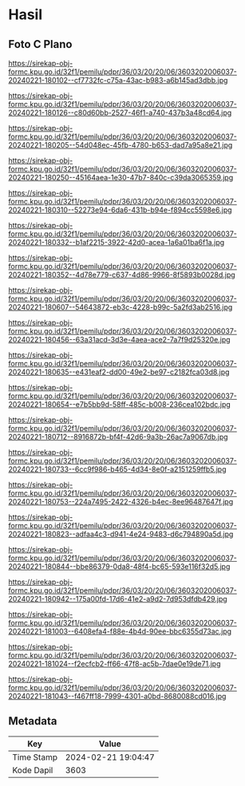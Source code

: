 # Hasil

## Foto C Plano

https://sirekap-obj-formc.kpu.go.id/32f1/pemilu/pdpr/36/03/20/20/06/3603202006037-20240221-180102--cf7732fc-c75a-43ac-b983-a6b145ad3dbb.jpg

https://sirekap-obj-formc.kpu.go.id/32f1/pemilu/pdpr/36/03/20/20/06/3603202006037-20240221-180126--c80d60bb-2527-46f1-a740-437b3a48cd64.jpg

https://sirekap-obj-formc.kpu.go.id/32f1/pemilu/pdpr/36/03/20/20/06/3603202006037-20240221-180205--54d048ec-45fb-4780-b653-dad7a95a8e21.jpg

https://sirekap-obj-formc.kpu.go.id/32f1/pemilu/pdpr/36/03/20/20/06/3603202006037-20240221-180250--45164aea-1e30-47b7-840c-c39da3065359.jpg

https://sirekap-obj-formc.kpu.go.id/32f1/pemilu/pdpr/36/03/20/20/06/3603202006037-20240221-180310--52273e94-6da6-431b-b94e-f894cc5598e6.jpg

https://sirekap-obj-formc.kpu.go.id/32f1/pemilu/pdpr/36/03/20/20/06/3603202006037-20240221-180332--b1af2215-3922-42d0-acea-1a6a01ba6f1a.jpg

https://sirekap-obj-formc.kpu.go.id/32f1/pemilu/pdpr/36/03/20/20/06/3603202006037-20240221-180352--4d78e779-c637-4d86-9966-8f5893b0028d.jpg

https://sirekap-obj-formc.kpu.go.id/32f1/pemilu/pdpr/36/03/20/20/06/3603202006037-20240221-180607--54643872-eb3c-4228-b99c-5a2fd3ab2516.jpg

https://sirekap-obj-formc.kpu.go.id/32f1/pemilu/pdpr/36/03/20/20/06/3603202006037-20240221-180456--63a31acd-3d3e-4aea-ace2-7a7f9d25320e.jpg

https://sirekap-obj-formc.kpu.go.id/32f1/pemilu/pdpr/36/03/20/20/06/3603202006037-20240221-180635--e431eaf2-dd00-49e2-be97-c2182fca03d8.jpg

https://sirekap-obj-formc.kpu.go.id/32f1/pemilu/pdpr/36/03/20/20/06/3603202006037-20240221-180654--e7b5bb9d-58ff-485c-b008-236cea102bdc.jpg

https://sirekap-obj-formc.kpu.go.id/32f1/pemilu/pdpr/36/03/20/20/06/3603202006037-20240221-180712--8916872b-bf4f-42d6-9a3b-26ac7a9067db.jpg

https://sirekap-obj-formc.kpu.go.id/32f1/pemilu/pdpr/36/03/20/20/06/3603202006037-20240221-180733--6cc9f986-b465-4d34-8e0f-a2151259ffb5.jpg

https://sirekap-obj-formc.kpu.go.id/32f1/pemilu/pdpr/36/03/20/20/06/3603202006037-20240221-180753--224a7495-2422-4326-b4ec-8ee96487647f.jpg

https://sirekap-obj-formc.kpu.go.id/32f1/pemilu/pdpr/36/03/20/20/06/3603202006037-20240221-180823--adfaa4c3-d941-4e24-9483-d6c794890a5d.jpg

https://sirekap-obj-formc.kpu.go.id/32f1/pemilu/pdpr/36/03/20/20/06/3603202006037-20240221-180844--bbe86379-0da8-48f4-bc65-593e116f32d5.jpg

https://sirekap-obj-formc.kpu.go.id/32f1/pemilu/pdpr/36/03/20/20/06/3603202006037-20240221-180942--175a00fd-17d6-41e2-a9d2-7d953dfdb429.jpg

https://sirekap-obj-formc.kpu.go.id/32f1/pemilu/pdpr/36/03/20/20/06/3603202006037-20240221-181003--6408efa4-f88e-4b4d-90ee-bbc6355d73ac.jpg

https://sirekap-obj-formc.kpu.go.id/32f1/pemilu/pdpr/36/03/20/20/06/3603202006037-20240221-181024--f2ecfcb2-ff66-47f8-ac5b-7dae0e19de71.jpg

https://sirekap-obj-formc.kpu.go.id/32f1/pemilu/pdpr/36/03/20/20/06/3603202006037-20240221-181043--f467ff18-7999-4301-a0bd-8680088cd016.jpg


## Metadata

| Key        | Value               |
| ---------- | ------------------- |
| Time Stamp | 2024-02-21 19:04:47 |
| Kode Dapil | 3603                |




